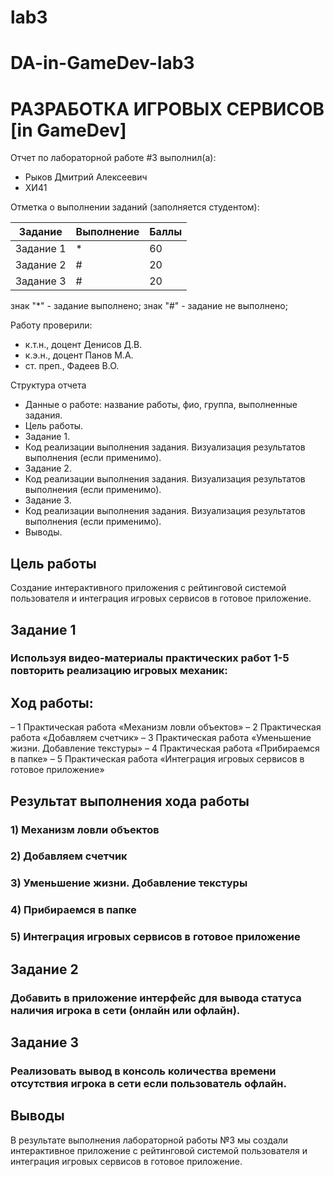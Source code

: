 # lab3
# DA-in-GameDev-lab3
# РАЗРАБОТКА ИГРОВЫХ СЕРВИСОВ [in GameDev]
Отчет по лабораторной работе #3 выполнил(а):
- Рыков Дмитрий Алексеевич
- ХИ41

Отметка о выполнении заданий (заполняется студентом):

| Задание | Выполнение | Баллы |
| ------ | ------ | ------ |
| Задание 1 | * | 60 |
| Задание 2 | # | 20 |
| Задание 3 | # | 20 |

знак "*" - задание выполнено; знак "#" - задание не выполнено;

Работу проверили:
- к.т.н., доцент Денисов Д.В.
- к.э.н., доцент Панов М.А.
- ст. преп., Фадеев В.О.


Структура отчета

- Данные о работе: название работы, фио, группа, выполненные задания.
- Цель работы.
- Задание 1.
- Код реализации выполнения задания. Визуализация результатов выполнения (если применимо).
- Задание 2.
- Код реализации выполнения задания. Визуализация результатов выполнения (если применимо).
- Задание 3.
- Код реализации выполнения задания. Визуализация результатов выполнения (если применимо).
- Выводы.

## Цель работы
Cоздание интерактивного приложения с рейтинговой системой пользователя и интеграция игровых сервисов в готовое приложение.
## Задание 1
### Используя видео-материалы практических работ 1-5 повторить реализацию игровых механик:
## Ход работы:
– 1 Практическая работа «Механизм ловли объектов»
– 2 Практическая работа «Добавляем счетчик»
– 3 Практическая работа «Уменьшение жизни. Добавление текстуры»
– 4 Практическая работа «Прибираемся в папке»
– 5 Практическая работа «Интеграция игровых сервисов в готовое приложение»
## Результат выполнения хода работы
### 1) Механизм ловли объектов

### 2) Добавляем счетчик

### 3) Уменьшение жизни. Добавление текстуры

### 4) Прибираемся в папке

### 5) Интеграция игровых сервисов в готовое приложение

## Задание 2
### Добавить в приложение интерфейс для вывода статуса наличия игрока в сети (онлайн или офлайн).

## Задание 3
### Реализовать вывод в консоль количества времени отсутствия игрока в сети если пользователь офлайн.




## Выводы
В результате выполнения лабораторной работы №3 мы создали интерактивное приложение с рейтинговой системой пользователя и интеграция игровых сервисов в готовое приложение.
